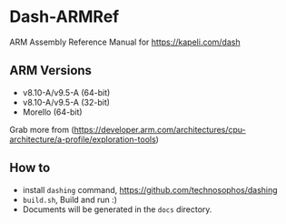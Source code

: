 # Dash-ARMRef
ARM Assembly Reference Manual for https://kapeli.com/dash

ARM Versions
----------
- v8.10-A/v9.5-A (64-bit)
- v8.10-A/v9.5-A (32-bit)
- Morello (64-bit)

Grab more from (https://developer.arm.com/architectures/cpu-architecture/a-profile/exploration-tools)

## How to

- install `dashing` command, https://github.com/technosophos/dashing
- `build.sh`, Build and run :)
- Documents will be generated in the `docs` directory.

